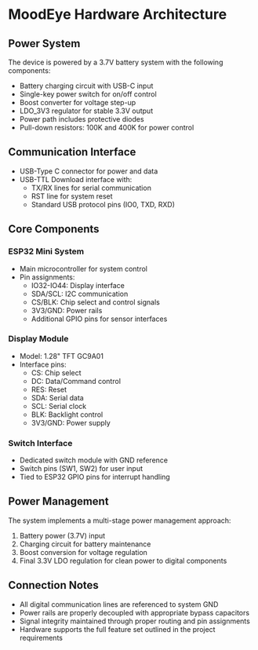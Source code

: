 # MoodEye Hardware Architecture

## Power System
The device is powered by a 3.7V battery system with the following components:
- Battery charging circuit with USB-C input
- Single-key power switch for on/off control
- Boost converter for voltage step-up
- LDO_3V3 regulator for stable 3.3V output
- Power path includes protective diodes
- Pull-down resistors: 100K and 400K for power control

## Communication Interface
- USB-Type C connector for power and data
- USB-TTL Download interface with:
  - TX/RX lines for serial communication
  - RST line for system reset
  - Standard USB protocol pins (IO0, TXD, RXD)

## Core Components

### ESP32 Mini System
- Main microcontroller for system control
- Pin assignments:
  - IO32-IO44: Display interface
  - SDA/SCL: I2C communication
  - CS/BLK: Chip select and control signals
  - 3V3/GND: Power rails
  - Additional GPIO pins for sensor interfaces

### Display Module
- Model: 1.28" TFT GC9A01
- Interface pins:
  - CS: Chip select
  - DC: Data/Command control
  - RES: Reset
  - SDA: Serial data
  - SCL: Serial clock
  - BLK: Backlight control
  - 3V3/GND: Power supply

### Switch Interface
- Dedicated switch module with GND reference
- Switch pins (SW1, SW2) for user input
- Tied to ESP32 GPIO pins for interrupt handling

## Power Management
The system implements a multi-stage power management approach:
1. Battery power (3.7V) input
2. Charging circuit for battery maintenance
3. Boost conversion for voltage regulation
4. Final 3.3V LDO regulation for clean power to digital components

## Connection Notes
- All digital communication lines are referenced to system GND
- Power rails are properly decoupled with appropriate bypass capacitors
- Signal integrity maintained through proper routing and pin assignments
- Hardware supports the full feature set outlined in the project requirements